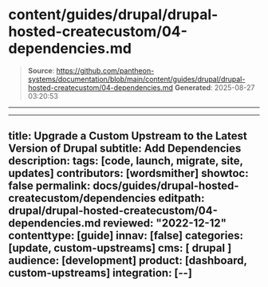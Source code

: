 # content/guides/drupal/drupal-hosted-createcustom/04-dependencies.md

> **Source**: https://github.com/pantheon-systems/documentation/blob/main/content/guides/drupal/drupal-hosted-createcustom/04-dependencies.md
> **Generated**: 2025-08-27 03:20:53

---

---
title: Upgrade a Custom Upstream to the Latest Version of Drupal
subtitle: Add Dependencies
description: 
tags: [code, launch, migrate, site, updates]
contributors: [wordsmither]
showtoc: false
permalink: docs/guides/drupal-hosted-createcustom/dependencies
editpath: drupal/drupal-hosted-createcustom/04-dependencies.md
reviewed: "2022-12-12"
contenttype: [guide]
innav: [false]
categories: [update, custom-upstreams]
cms: [ drupal ]
audience: [development]
product: [dashboard, custom-upstreams]
integration: [--]
---

<Partial file="drupal/dependencies-compatible.md" />
